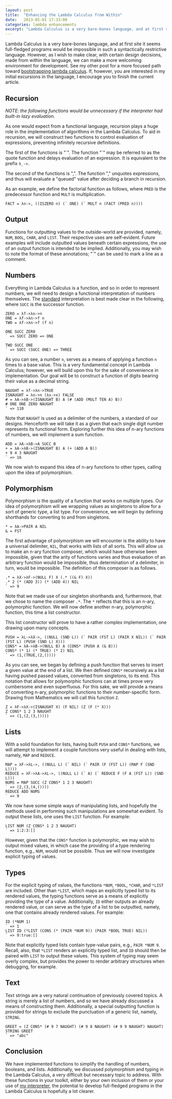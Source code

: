 ```yaml
---
layout: post
title:  "Enhancing the Lambda Calculus from Within"
date:   2013-05-01 17:33:00
categories: lambda enhancements
excerpt: "Lambda Calculus is a very bare-bones language, and at first sight it seems full-fledged programs would be impossible in such a syntactically restrictive language. Now clearly by the ideas of Turing Completeness and the Church-Turing Thesis, this is far from the truth. Rather, as I wish to make clear, with abstractions constructed from within the language, we can make a more welcoming environment for development."
---
```


Lambda Calculus is a very bare-bones language, and at first site it seems full-fledged programs would be impossible in such a syntactically restrictive language. However, as I wish to make clear, with certain design decisions, made from within the language, we can make a more welcoming environment for development. See my other post for a more focused path toward [bootstrapping lambda calculus](http://mattneary.com/#!/bootstrap.md). If, however, you are interested in my initial excursions in the language, I encourage you to finish the current article.

Recursion
---------
*NOTE: the following functions would be unnecessary if the interpreter had built-in lazy evaluation.*

As one would expect from a functional language, recursion plays a huge role in the implementation of algorithms in the Lambda Calculus. To aid in recursion, we will construct two functions to control evaluation of expressions, preventing infinitely recursive definitions.

The first of the functions is "\`". The function "\`" may be referred to as the quote function and delays evaluation of an expression. It is equivalent to the prefix `λ_->`.

The second of the functions is ",". The function "," unquotes expressions, and thus will evaluate a "queued" value after deciding a branch in recursion.

As an example, we define the factorial function as follows, where `PRED` is the predecessor function and `MULT` is multiplication.

	FACT = λn->, ((ISZERO n) (` ONE) (` MULT n (FACT (PRED n))))

Output
------
Functions for outputting values to the outside-world are provided, namely, `NUM`, `BOOL`, `CHAR`, and `LIST`. Their respective uses are self-evident. Future examples will include outputted values beneath certain expressions, the use of an output function is intended to be implied. Additionally, you may wish to note the format of these annotations; "\`" can be used to mark a line as a comment.

Numbers
-------
Everything in Lambda Calculus is a function, and so in order to represent numbers, we will need to design a functional interpretation of numbers themselves. The [standard](http://en.wikipedia.org/wiki/Church_numeral) interpretation is best made clear in the following, where `SUCC` is the successor function.

	ZERO = λf->λn->n
	ONE = λf->λn->f n
	TWO = λf->λn->f (f n)
	
	ONE SUCC ZERO
	` => SUCC ZERO => ONE
	
	TWO SUCC ONE
	` => SUCC (SUCC ONE) => THREE

As you can see, a number `n`, serves as a means of applying a function `n` times to a base value. This is a very fundamental concept in Lambda Calculus; however, we will build upon this for the sake of convenience in implementation. Our goal will be to construct a function of digits bearing their value as a decimal string.

	NAUGHT = λf->λn->TRUE
	ISNAUGHT = λn->n (λx->x) FALSE
	# = λA->λB->(ISNAUGHT B) A (# (ADD (MULT TEN A) B))
	# ONE ONE ZERO NAUGHT
	` => 110

Note that `NAUGHT` is used as a delimiter of the numbers, a standard of our designs. Henceforth we will take it as a given that each single digit number represents its functional form. Exploring further this idea of n-ary functions of numbers, we will implement a sum function.

	ADD = λA->λB->A SUCC B
	+ = λA->λB->(ISNAUGHT B) A (+ (ADD A B))
	+ 9 4 3 NAUGHT
	` => 16

We now wish to expand this idea of n-ary functions to other types, calling upon the idea of polymorphism.

Polymorphism
------------
Polymorphism is the quality of a function that works on multiple types. Our idea of polymorphism will we wrapping values as singletons to allow for a sort of generic type, a list type. For convenience, we will begin by defining shorthands for converting to and from singletons.

	* = λA->PAIR A NIL
	& = FST

The first advantage of polymorphism we will encounter is the ability to have a universal delimiter, `NIL`, that works with lists of all sorts. This will allow us to make an n-ary function composer, which would have otherwise been impossible, given that the arity of functions varies and thus evaluation of an arbitrary function would be impossible, thus determination of a delimiter, in turn, would be impossible. The definition of this composer is as follows.

	.* = λX->λF->(NULL F) X (.* ((& F) X))
	.* 2 (* (ADD 3)) (* (ADD 4)) NIL
	` => 9

Note that we made use of our singleton shorthands and, furthermore, that we chose to name the composer `.*`. The `*` reflects that this is an n-ary, polymorphic function. We will now define another n-ary, polymorphic function, this time a list constructor.

This list constructor will prove to have a rather complex implementation, one drawing upon many concepts.

	PUSH = λL->λX->, ((NULL (SND L)) (` PAIR (FST L) (PAIR X NIL)) (` PAIR (FST L) (PUSH (SND L) X)))
	CONS* = λA->λB->(NULL B) A (CONS* (PUSH A (& B)))
	CONS* (* 1) (* TRUE) (* 2) NIL
	` => (1,(TRUE,(2,())))

As you can see, we began by defining a push function that serves to insert a given value at the end of a list. We then defined `CONS*` recursively as a list having pushed passed values, converted from singletons, to its end. This notation that allows for polymorphic functions can at times prove very cumbersome and even superfluous. For this sake, we will provide a means of converting n-ary, polymorphic functions to their number-specific form. Drawing from Mathematics we will call this function `Z`.

	Z = λF->λX->(ISNAUGHT X) (F NIL) (Z (F (* X)))
	Z CONS* 1 2 3 NAUGHT
	` => (1,(2,(3,())))

Lists
-----
With a solid foundation for lists, having built `PUSH` and `CONS*` functions, we will attempt to implement a couple functions very useful in dealing with lists, namely, `MAP` and `REDUCE`.

	MAP = λF->λL->, ((NULL L) (` NIL) (` PAIR (F (FST L)) (MAP F (SND L))))
	REDUCE = λF->λA->λL->, ((NULL L) (` A) (` REDUCE F (F A (FST L)) (SND L)))
	NUMS = MAP SUCC (Z CONS* 1 2 3 NAUGHT)
	` => (2,(3,(4,())))
	REDUCE ADD NUMS
	` => 9

We now have some simple ways of manipulating lists, and hopefully the methods used in performing such manipulations are somewhat evident. To output these lists, one uses the `LIST` function. For example:

	LIST NUM (Z CONS* 1 2 3 NAUGHT)
	` => 1:2:3:[]

However, given that the `CONS*` function is polymorphic, we may wish to output mixed values, in which case the providing of a type rendering function, e.g., `NUM`, would not be possible. Thus we will now investigate explicit typing of values.

Types
-----
For the explicit typing of values, the functions `*NUM`, `*BOOL`, `*CHAR`, and `*LIST` are included. Other than `*LIST`, which maps an explicitly typed list to its rendered values, the typing functions serve as a means of explicitly providing the type of a value. Additionally, `ID` either outputs an already rendered value, or can serve as the type of a list to be outputted, namely, one that contains already rendered values. For example:

	ID (*NUM 1)
	` => 1
	LIST ID (*LIST (CONS (* (PAIR *NUM 9)) (PAIR *BOOL TRUE) NIL))
	` => 9:true:[]

Note that explicitly typed lists contain type-value pairs, e.g., `PAIR *NUM 9`. Recall, also, that `*LIST` renders an explicitly typed list, and `ID` should then be paired with `LIST` to output these values. This system of typing may seem overly complex, but provides the power to render arbitrary structures when debugging, for example.

Text
----
Text strings are a very natural continuation of previously covered topics. A string is merely a list of numbers, and so we have already discussed a means of constructing them. Additionally, a special outputting function is provided for strings to exclude the punctuation of a generic list, namely, `STRING`.

	GREET = (Z CONS* (# 9 7 NAUGHT) (# 9 8 NAUGHT) (# 9 9 NAUGHT) NAUGHT)
	STRING GREET
	` => "abc"

Conclusion
----------
We have implemented functions to simplify the handling of numbers, booleans, and lists. Additionally, we discussed polymorphism and typing in the Lambda Calculus, a very difficult but necessary topic to address. With these functions in your toolkit, either by your own inclusion of them or your use of [my interpreter](https://github.com/mattneary/Lambda-Calculus-Interpreter), the potential to develop full-fledged programs in the Lambda Calculus is hopefully a lot clearer.